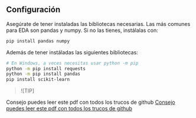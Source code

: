 ## Configuración

Asegúrate de tener instaladas las bibliotecas necesarias. Las más comunes para EDA son pandas y numpy. Si no las tienes, instálalas con:

```bash
pip install pandas numpy
```

Además de tener instáladas las siguientes bibliotecas:

```bash
# En Windows, a veces necesitas usar python -m pip
python -m pip install requests
python -m pip install pandas
pip install scikit-learn
```

> ![TIP]

Consejo puedes leer este pdf con todos los trucos de github
[Consejo puedes leer este pdf con todos los trucos de github](/github-Trucos.pdf)

